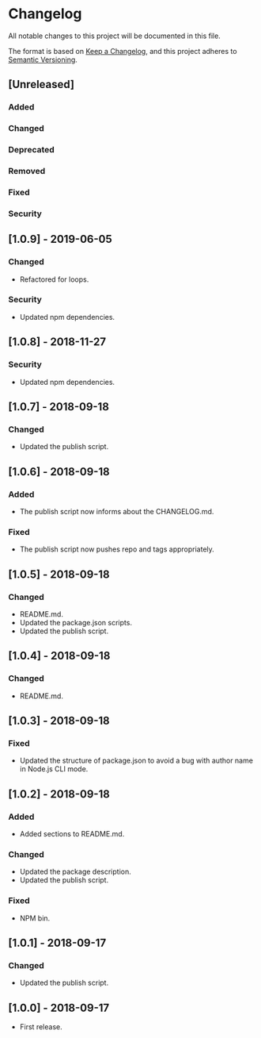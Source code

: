 # Changelog

All notable changes to this project will be documented in this file.

The format is based on [Keep a Changelog](https://keepachangelog.com/en/1.0.0/),
and this project adheres to [Semantic Versioning](https://semver.org/spec/v2.0.0.html).

## [Unreleased]
### Added
### Changed
### Deprecated
### Removed
### Fixed
### Security

## [1.0.9] - 2019-06-05
### Changed
- Refactored for loops.

### Security
- Updated npm dependencies.

## [1.0.8] - 2018-11-27
### Security
- Updated npm dependencies.

## [1.0.7] - 2018-09-18
### Changed
- Updated the publish script.

## [1.0.6] - 2018-09-18
### Added
- The publish script now informs about the CHANGELOG.md.

### Fixed
- The publish script now pushes repo and tags appropriately.

## [1.0.5] - 2018-09-18
### Changed
- README.md.
- Updated the package.json scripts.
- Updated the publish script.

## [1.0.4] - 2018-09-18
### Changed
- README.md.

## [1.0.3] - 2018-09-18
### Fixed
- Updated the structure of package.json to avoid a bug with author name in Node.js CLI mode.

## [1.0.2] - 2018-09-18
### Added
- Added sections to README.md.

### Changed
- Updated the package description.
- Updated the publish script.

### Fixed
- NPM bin.

## [1.0.1] - 2018-09-17
### Changed
- Updated the publish script.

## [1.0.0] - 2018-09-17
- First release.
